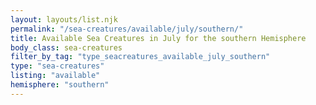```yaml
---
layout: layouts/list.njk
permalink: "/sea-creatures/available/july/southern/"
title: Available Sea Creatures in July for the southern Hemisphere
body_class: sea-creatures
filter_by_tag: "type_seacreatures_available_july_southern"
type: "sea-creatures"
listing: "available"
hemisphere: "southern"
---
```

